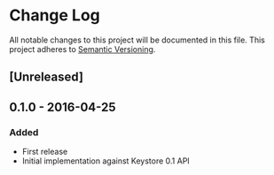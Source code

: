 # Change Log
All notable changes to this project will be documented in this file.
This project adheres to [Semantic Versioning](http://semver.org/).

## [Unreleased]

## 0.1.0 - 2016-04-25
### Added
- First release
- Initial implementation against Keystore 0.1 API 
